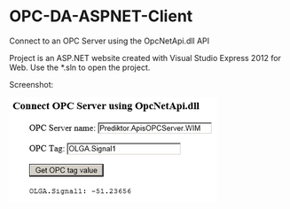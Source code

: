 # OPC-DA-ASPNET-Client
Connect to an OPC Server using the OpcNetApi.dll API

Project is an ASP.NET website created with Visual Studio Express 2012 for Web. Use the *.sln to open the project.

Screenshot:

![Screenshot](Images/ReadOPCTagDemo.png)
